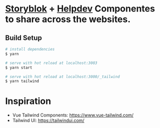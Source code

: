 # [Storyblok](https://www.storyblok.com/) + [Helpdev](https://helpdev.org) Componentes to share across the websites.

## Build Setup

```bash
# install dependencies
$ yarn

# serve with hot reload at localhost:3003
$ yarn start

# serve with hot reload at localhost:3000/_tailwind
$ yarn tailwind

```

# Inspiration

- Vue Tailwind Components: https://www.vue-tailwind.com/
- Tailwind UI: https://tailwindui.com/
